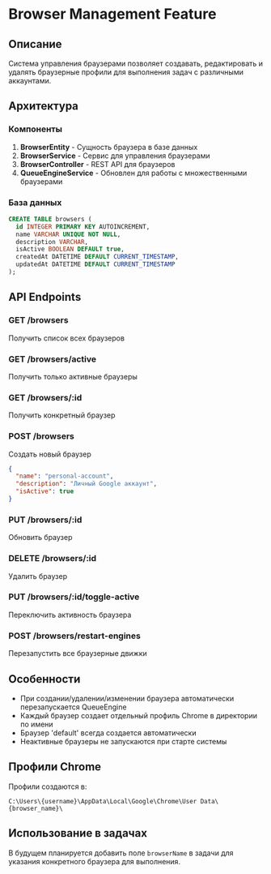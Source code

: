 # Browser Management Feature

## Описание

Система управления браузерами позволяет создавать, редактировать и удалять браузерные профили для выполнения задач с различными аккаунтами.

## Архитектура

### Компоненты

1. **BrowserEntity** - Сущность браузера в базе данных
2. **BrowserService** - Сервис для управления браузерами
3. **BrowserController** - REST API для браузеров
4. **QueueEngineService** - Обновлен для работы с множественными браузерами

### База данных

```sql
CREATE TABLE browsers (
  id INTEGER PRIMARY KEY AUTOINCREMENT,
  name VARCHAR UNIQUE NOT NULL,
  description VARCHAR,
  isActive BOOLEAN DEFAULT true,
  createdAt DATETIME DEFAULT CURRENT_TIMESTAMP,
  updatedAt DATETIME DEFAULT CURRENT_TIMESTAMP
);
```

## API Endpoints

### GET /browsers
Получить список всех браузеров

### GET /browsers/active  
Получить только активные браузеры

### GET /browsers/:id
Получить конкретный браузер

### POST /browsers
Создать новый браузер
```json
{
  "name": "personal-account",
  "description": "Личный Google аккаунт",
  "isActive": true
}
```

### PUT /browsers/:id
Обновить браузер

### DELETE /browsers/:id
Удалить браузер

### PUT /browsers/:id/toggle-active
Переключить активность браузера

### POST /browsers/restart-engines
Перезапустить все браузерные движки

## Особенности

- При создании/удалении/изменении браузера автоматически перезапускается QueueEngine
- Каждый браузер создает отдельный профиль Chrome в директории по имени
- Браузер 'default' всегда создается автоматически
- Неактивные браузеры не запускаются при старте системы

## Профили Chrome

Профили создаются в:
```
C:\Users\{username}\AppData\Local\Google\Chrome\User Data\{browser_name}\
```

## Использование в задачах

В будущем планируется добавить поле `browserName` в задачи для указания конкретного браузера для выполнения.
